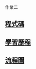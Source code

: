 作業二
## [**程式碼**](https://github.com/changchiaruei/Financial-Engineering/blob/master/HW_3/EE_HW_3-2_ANS.ipynb)
## [**學習歷程**](https://github.com/changchiaruei/Financial-Engineering/blob/master/HW_3/%E5%AD%B8%E7%BF%92%E6%AD%B7%E7%A8%8B.pdf)
## [**流程圖**](https://github.com/changchiaruei/Financial-Engineering/blob/master/HW_3/%E6%B5%81%E7%A8%8B%E5%9C%96.pdf)
